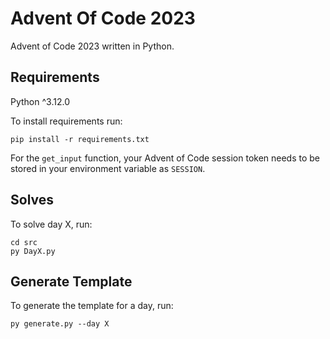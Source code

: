 # Advent Of Code 2023

Advent of Code 2023 written in Python.

## Requirements

Python ^3.12.0

To install requirements run:

```
pip install -r requirements.txt
```

For the `get_input` function, your Advent of Code session token needs to be stored in your environment variable as `SESSION`.

## Solves

To solve day X, run:

```
cd src
py DayX.py
```

## Generate Template

To generate the template for a day, run:

```
py generate.py --day X
```
